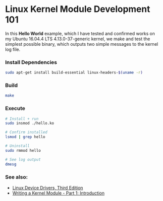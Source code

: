 # Linux Kernel Module Development 101

In this **Hello World** example, which I have tested and confirmed works on my Ubuntu 16.04.4 LTS 4.13.0-37-generic kernel, we make and test the simplest possible binary, which outputs two simple messages to the kernel log file.

### Install Dependencies
```bash
sudo apt-get install build-essential linux-headers-$(uname -r)
```

### Build
```bash
make
```

### Execute
```bash
# Install + run
sudo insmod ./hello.ko 

# Confirm installed
lsmod | grep hello

# Uninstall
sudo rmmod hello

# See log output
dmesg
```

### See also:
- [Linux Device Drivers, Third Edition](https://lwn.net/Kernel/LDD3)
- [Writing a Kernel Module - Part 1: Introduction](http://derekmolloy.ie/writing-a-linux-kernel-module-part-1-introduction)